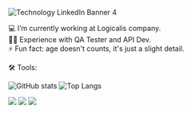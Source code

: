 
![Technology LinkedIn Banner 4](https://github.com/alisson-t-bucchi/alisson-t-bucchi/assets/162882339/6e3cdf03-b273-4b34-904b-ed9e73c774ef)

💻 I’m currently working at Logicalis company. <br>
🧑‍💻 Experience with QA Tester and API Dev. <br>
⚡ Fun fact: age doesn't counts, it's just a slight detail. <br>

  <!-- Proudly created with GPRM ( https://gprm.itsvg.in ) -->
  🛠️ Tools: 

![GitHub stats](https://github-readme-stats.vercel.app/api?username=alisson-t-bucchi&theme=tokyonight&show_icons=true)
![Top Langs](https://github-readme-stats.vercel.app/api/top-langs/?username=alisson-t-bucchi&langs_count=8)
  

<div> 
  <a href="https://www.instagram.com/alissont.bucchi/?next=%2F" target="_blank"><img src="https://img.shields.io/badge/-Instagram-%23E4405F?style=for-the-badge&logo=instagram&logoColor=white" target="_blank"></a>
  <a href = "mailto:alisson.bucchi@gmail.com"><img src="https://img.shields.io/badge/-Gmail-%23333?style=for-the-badge&logo=gmail&logoColor=white" target="_blank"></a>
  <a href="https://www.linkedin.com/in/alisson-t-bucchi-626a2120b/" target="_blank"><img src="https://img.shields.io/badge/-LinkedIn-%230077B5?style=for-the-badge&logo=linkedin&logoColor=white" target="_blank"></a> 
</div>
